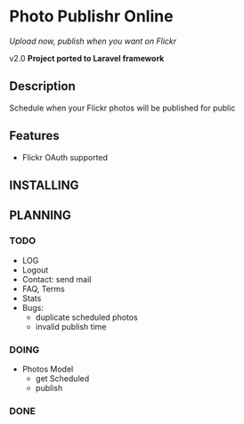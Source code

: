 Photo Publishr Online
================
_Upload now, publish when you want on Flickr_

v2.0
__Project ported to Laravel framework__

Description
-----------

Schedule when your Flickr photos will be published for public




Features
--------


* Flickr OAuth supported



INSTALLING
---------




PLANNING
-------

### TODO

* LOG   
* Logout
* Contact: send mail
* FAQ, Terms
* Stats
* Bugs:
    - duplicate scheduled photos
    - invalid publish time


### DOING

* Photos Model
    - get Scheduled
    - publish


### DONE